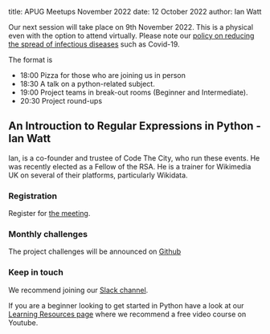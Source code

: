 title: APUG Meetups November 2022
date: 12 October 2022
author: Ian Watt

Our next session will take place on 9th November 2022. This is a physical even with the option to attend virtually. Please note our [policy on reducing the spread of infectious diseases](https://codethecity.org/policy-for-reducing-the-spread-of-infectious-diseases/) such as Covid-19.

The format is 

* 18:00 Pizza for those who are joining us in person
* 18:30 A talk on a python-related subject.
* 19:00 Project teams in break-out rooms (Beginner and Intermediate). 
* 20:30 Project round-ups


## An Introuction to Regular Expressions in Python -  Ian Watt

Ian, is a co-founder and trustee of Code The City, who run these events. He was recently elected as a Fellow of the RSA. He is a trainer for Wikimedia UK on several of their platforms, particularly Wikidata. 


### Registration

Register for [the meeting](https://ti.to/code-the-city/apug-nov-2022). 

### Monthly challenges
The project challenges will be announced on [Github](https://github.com/PythonAberdeen/user_group/tree/master/)

### Keep in touch
We recommend joining our [Slack channel](https://join.slack.com/t/python-aberdeen/shared_invite/zt-gfjps8xe-M9YkWloAUL73blPovaHvFA). 

If you are a beginner looking to get started in Python have a look at our [Learning Resources page](https://pythonaberdeen.github.io/pages/learning-resources.html) where we recommend a free video course on Youtube. 


